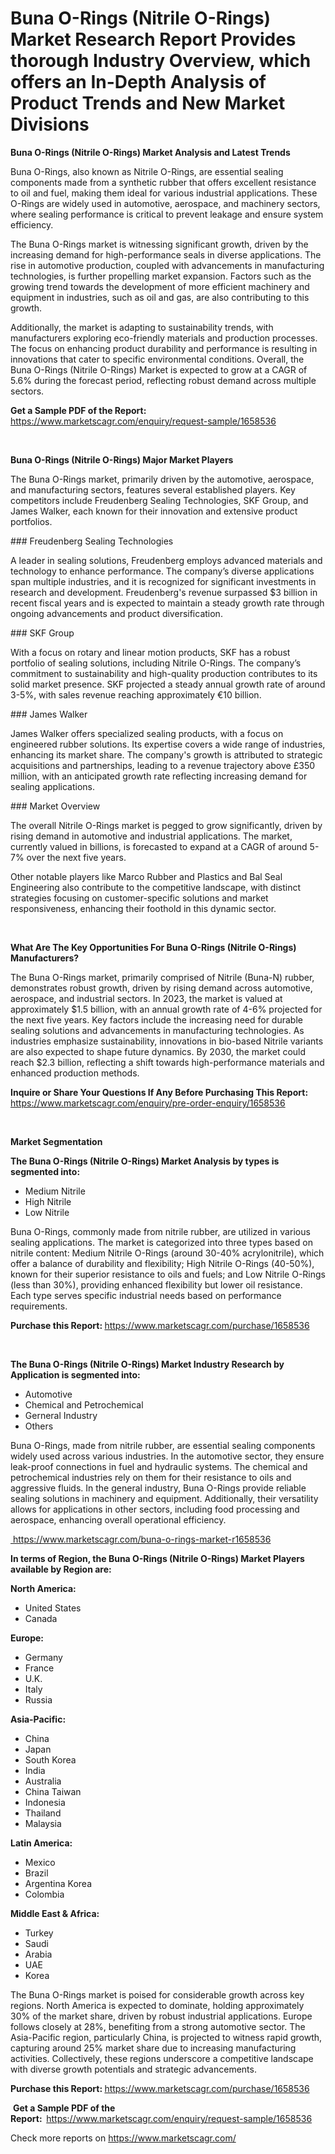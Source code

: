 <p><h1>Buna O-Rings (Nitrile O-Rings) Market Research Report Provides thorough Industry Overview, which offers an In-Depth Analysis of Product Trends and New Market Divisions</h1></p><p><strong>Buna O-Rings (Nitrile O-Rings) Market Analysis and Latest Trends</strong></p>
<p><p>Buna O-Rings, also known as Nitrile O-Rings, are essential sealing components made from a synthetic rubber that offers excellent resistance to oil and fuel, making them ideal for various industrial applications. These O-Rings are widely used in automotive, aerospace, and machinery sectors, where sealing performance is critical to prevent leakage and ensure system efficiency. </p><p>The Buna O-Rings market is witnessing significant growth, driven by the increasing demand for high-performance seals in diverse applications. The rise in automotive production, coupled with advancements in manufacturing technologies, is further propelling market expansion. Factors such as the growing trend towards the development of more efficient machinery and equipment in industries, such as oil and gas, are also contributing to this growth.</p><p>Additionally, the market is adapting to sustainability trends, with manufacturers exploring eco-friendly materials and production processes. The focus on enhancing product durability and performance is resulting in innovations that cater to specific environmental conditions. Overall, the Buna O-Rings (Nitrile O-Rings) Market is expected to grow at a CAGR of 5.6% during the forecast period, reflecting robust demand across multiple sectors.</p></p>
<p><strong>Get a Sample PDF of the Report:&nbsp;</strong> <a href="https://www.marketscagr.com/enquiry/request-sample/1658536?utm_campaign=3169&utm_medium=2&utm_source=Github&utm_content=ia&utm_term=23032025&utm_id=buna-o-rings-nitrile-o-rings">https://www.marketscagr.com/enquiry/request-sample/1658536</a></p>
<p>&nbsp;</p>
<p><strong>Buna O-Rings (Nitrile O-Rings) Major Market Players</strong></p>
<p><p>The Buna O-Rings market, primarily driven by the automotive, aerospace, and manufacturing sectors, features several established players. Key competitors include Freudenberg Sealing Technologies, SKF Group, and James Walker, each known for their innovation and extensive product portfolios.</p><p>### Freudenberg Sealing Technologies</p><p>A leader in sealing solutions, Freudenberg employs advanced materials and technology to enhance performance. The company’s diverse applications span multiple industries, and it is recognized for significant investments in research and development. Freudenberg's revenue surpassed $3 billion in recent fiscal years and is expected to maintain a steady growth rate through ongoing advancements and product diversification.</p><p>### SKF Group</p><p>With a focus on rotary and linear motion products, SKF has a robust portfolio of sealing solutions, including Nitrile O-Rings. The company’s commitment to sustainability and high-quality production contributes to its solid market presence. SKF projected a steady annual growth rate of around 3-5%, with sales revenue reaching approximately €10 billion.</p><p>### James Walker</p><p>James Walker offers specialized sealing products, with a focus on engineered rubber solutions. Its expertise covers a wide range of industries, enhancing its market share. The company's growth is attributed to strategic acquisitions and partnerships, leading to a revenue trajectory above £350 million, with an anticipated growth rate reflecting increasing demand for sealing applications.</p><p>### Market Overview</p><p>The overall Nitrile O-Rings market is pegged to grow significantly, driven by rising demand in automotive and industrial applications. The market, currently valued in billions, is forecasted to expand at a CAGR of around 5-7% over the next five years.</p><p>Other notable players like Marco Rubber and Plastics and Bal Seal Engineering also contribute to the competitive landscape, with distinct strategies focusing on customer-specific solutions and market responsiveness, enhancing their foothold in this dynamic sector.</p></p>
<p>&nbsp;</p>
<p><strong>What Are The Key Opportunities For Buna O-Rings (Nitrile O-Rings) Manufacturers?</strong></p>
<p><p>The Buna O-Rings market, primarily comprised of Nitrile (Buna-N) rubber, demonstrates robust growth, driven by rising demand across automotive, aerospace, and industrial sectors. In 2023, the market is valued at approximately $1.5 billion, with an annual growth rate of 4-6% projected for the next five years. Key factors include the increasing need for durable sealing solutions and advancements in manufacturing technologies. As industries emphasize sustainability, innovations in bio-based Nitrile variants are also expected to shape future dynamics. By 2030, the market could reach $2.3 billion, reflecting a shift towards high-performance materials and enhanced production methods.</p></p>
<p><strong>Inquire or Share Your Questions If Any Before Purchasing This Report:</strong> <a href="https://www.marketscagr.com/enquiry/pre-order-enquiry/1658536?utm_campaign=3169&utm_medium=2&utm_source=Github&utm_content=ia&utm_term=23032025&utm_id=buna-o-rings-nitrile-o-rings">https://www.marketscagr.com/enquiry/pre-order-enquiry/1658536</a></p>
<p>&nbsp;</p>
<p><strong>Market Segmentation</strong></p>
<p><strong>The Buna O-Rings (Nitrile O-Rings) Market Analysis by types is segmented into:</strong></p>
<p><ul><li>Medium Nitrile</li><li>High Nitrile</li><li>Low Nitrile</li></ul></p>
<p><p>Buna O-Rings, commonly made from nitrile rubber, are utilized in various sealing applications. The market is categorized into three types based on nitrile content: Medium Nitrile O-Rings (around 30-40% acrylonitrile), which offer a balance of durability and flexibility; High Nitrile O-Rings (40-50%), known for their superior resistance to oils and fuels; and Low Nitrile O-Rings (less than 30%), providing enhanced flexibility but lower oil resistance. Each type serves specific industrial needs based on performance requirements.</p></p>
<p><strong>Purchase this Report:&nbsp;</strong><a href="https://www.marketscagr.com/purchase/1658536?utm_campaign=3169&utm_medium=2&utm_source=Github&utm_content=ia&utm_term=23032025&utm_id=buna-o-rings-nitrile-o-rings">https://www.marketscagr.com/purchase/1658536</a></p>
<p>&nbsp;</p>
<p><strong>The Buna O-Rings (Nitrile O-Rings) Market Industry Research by Application is segmented into:</strong></p>
<p><ul><li>Automotive</li><li>Chemical and Petrochemical</li><li>Gerneral Industry</li><li>Others</li></ul></p>
<p><p>Buna O-Rings, made from nitrile rubber, are essential sealing components widely used across various industries. In the automotive sector, they ensure leak-proof connections in fuel and hydraulic systems. The chemical and petrochemical industries rely on them for their resistance to oils and aggressive fluids. In the general industry, Buna O-Rings provide reliable sealing solutions in machinery and equipment. Additionally, their versatility allows for applications in other sectors, including food processing and aerospace, enhancing overall operational efficiency.</p></p>
<p><a href="https://www.marketscagr.com/buna-o-rings-market-r1658536?utm_campaign=3169&utm_medium=2&utm_source=Github&utm_content=ia&utm_term=23032025&utm_id=buna-o-rings-nitrile-o-rings">&nbsp;https://www.marketscagr.com/buna-o-rings-market-r1658536</a></p>
<p><strong>In terms of Region, the Buna O-Rings (Nitrile O-Rings) Market Players available by Region are:</strong></p>
<p>
    <p> <strong> North America: </strong>
        <ul>
            <li>United States</li>
            <li>Canada</li>
        </ul>
        </p> 
    <p> <strong> Europe: </strong>
        <ul>
            <li>Germany</li>
            <li>France</li>
            <li>U.K.</li>
            <li>Italy</li>
            <li>Russia</li>
        </ul>
        </p> 
    <p> <strong> Asia-Pacific: </strong>
        <ul>
            <li>China</li>
            <li>Japan</li>
            <li>South Korea</li>
            <li>India</li>
            <li>Australia</li>
            <li>China Taiwan</li>
            <li>Indonesia</li>
            <li>Thailand</li>
            <li>Malaysia</li>
        </ul>
        </p> 
    <p> <strong> Latin America: </strong>
        <ul>
            <li>Mexico</li>
            <li>Brazil</li>
            <li>Argentina Korea</li>
            <li>Colombia</li>
        </ul>
        </p> 
    <p> <strong> Middle East & Africa: </strong>
        <ul>
            <li>Turkey</li>
            <li>Saudi</li>
            <li>Arabia</li>
            <li>UAE</li>
            <li>Korea</li>
        </ul>
    </p>
    </p>
<p><p>The Buna O-Rings market is poised for considerable growth across key regions. North America is expected to dominate, holding approximately 30% of the market share, driven by robust industrial applications. Europe follows closely at 28%, benefiting from a strong automotive sector. The Asia-Pacific region, particularly China, is projected to witness rapid growth, capturing around 25% market share due to increasing manufacturing activities. Collectively, these regions underscore a competitive landscape with diverse growth potentials and strategic advancements.</p></p>
<p><strong>Purchase this Report: </strong><a href="https://www.marketscagr.com/purchase/1658536?utm_campaign=3169&utm_medium=2&utm_source=Github&utm_content=ia&utm_term=23032025&utm_id=buna-o-rings-nitrile-o-rings">https://www.marketscagr.com/purchase/1658536</a></p>
<p>&nbsp;<strong>Get a Sample PDF of the Report:&nbsp;&nbsp;</strong><a href="https://www.marketscagr.com/enquiry/request-sample/1658536?utm_campaign=3169&utm_medium=2&utm_source=Github&utm_content=ia&utm_term=23032025&utm_id=buna-o-rings-nitrile-o-rings">https://www.marketscagr.com/enquiry/request-sample/1658536</a></p>
<p><strong></strong></p>
<p>Check more reports on <a href="https://www.marketscagr.com/?utm_campaign=3169&utm_medium=2&utm_source=Github&utm_content=ia&utm_term=23032025&utm_id=buna-o-rings-nitrile-o-rings">https://www.marketscagr.com/</a></p>